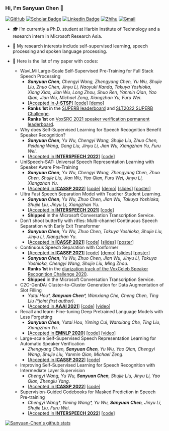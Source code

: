 ### Hi, I'm Sanyuan Chen 👋

[![GitHub](https://img.shields.io/badge/GitHub-gray?style=flat-square&logo=github&logoColor=white)](https://github.com/Sanyuan-Chen)
[![Scholar Badge](https://img.shields.io/badge/Google-%230288D1?style=flat-square&logo=googlescholar&logoColor=white&link=https://scholar.google.com/citations?user=XrZRIy0AAAAJ)](https://scholar.google.com/citations?user=XrZRIy0AAAAJ)
[![Linkedin Badge](https://img.shields.io/badge/Linkedin-blue?style=flat-square&logo=Linkedin&logoColor=white&link=https://www.linkedin.com/in/sanyuan-chen-08a495167/)](https://www.linkedin.com/in/sanyuan-chen-08a495167/)
[![Zhihu](https://img.shields.io/badge/Zhihu-%230288D1?style=flat-square&logo=zhihu&logoColor=white)](https://www.zhihu.com/people/mypleasure)
[![Gmail](https://img.shields.io/badge/Email-8B89CC?style=flat-square&logo=microsoftoutlook&logoColor=white)](mailto:t-schen@microsoft.com)


- 🎓 I’m currently a Ph.D. student at Harbin Institute of Technology and a research intern in Microsoft Research Asia.
- 🌱 My research interests include self-supervised learning, speech processing and spoken language processing. 
- 📄 Here is the list of my paper with codes:

   - WavLM: Large-Scale Self-Supervised Pre-Training for Full Stack Speech Processing 
      - _**Sanyuan Chen**, Chengyi Wang, Zhengyang Chen, Yu Wu, Shujie Liu, Zhuo Chen, Jinyu Li, Naoyuki Kanda, Takuya Yoshioka, Xiong Xiao, Jian Wu, Long Zhou, Shuo Ren, Yanmin Qian, Yao Qian, Jian Wu, Michael Zeng, Xiangzhan Yu, Furu Wei_. 
      - [[Accepted in **J-STSP**](https://ieeexplore.ieee.org/document/9814838)] [[code](https://aka.ms/wavlm)] [[demo](https://huggingface.co/spaces/microsoft/wavlm-speaker-verification)]       
      - **Ranks 1st** in the [SUPERB leaderboard](https://superbbenchmark.org/leaderboard) and [SLT2022 SUPERB Challenge](https://superbbenchmark.org/).      
      - **Ranks 1st** on [VoxSRC 2021 speaker verification permanent leaderboard](https://competitions.codalab.org/competitions/34066#results).
   - Why does Self-Supervised Learning for Speech Recognition Benefit Speaker Recognition? 
      - _**Sanyuan Chen**, Yu Wu, Chengyi Wang, Shujie Liu, Zhuo Chen, Peidong Wang, Gang Liu, Jinyu Li, Jian Wu, Xiangzhan Yu, Furu Wei_. 
      - [[Accepted in **INTERSPEECH 2022**](https://arxiv.org/pdf/2204.12765)] [[code](https://github.com/microsoft/UniSpeech)] 
   - UniSpeech-SAT: Universal Speech Representation Learning with Speaker Aware Pre-Training 
      - _**Sanyuan Chen**, Yu Wu, Chengyi Wang, Zhengyang Chen, Zhuo Chen, Shujie Liu, Jian Wu, Yao Qian, Furu Wei, Jinyu Li, Xiangzhan Yu_. 
      - [[Accepted in **ICASSP 2022**](https://arxiv.org/abs/2110.05752)] [[code](https://github.com/microsoft/UniSpeech)] [[demo](https://huggingface.co/spaces/microsoft/unispeech-speaker-verification)] [[slides](https://sigport.org/documents/unispeech-sat-universal-speech-representation-learning-speaker-aware-pre-training-0)] [[poster](https://sigport.org/documents/unispeech-sat-universal-speech-representation-learning-speaker-aware-pre-training)]
   - Ultra Fast Speech Separation Model with Teacher Student Learning. 
      - _**Sanyuan Chen**, Yu Wu, Zhuo Chen, Jian Wu, Takuya Yoshioka, Shujie Liu, Jinyu Li, Xiangzhan Yu_. 
      - [[Accepted in **INTERSPEECH 2021**](https://www.isca-speech.org/archive/pdfs/interspeech_2021/chen21l_interspeech.pdf)] [[code](https://github.com/Sanyuan-Chen/CSS_with_TSTransformer)] 
      - **Shipped** in the Microsoft Conversation Transcription Service.
   - Don’t shoot butterfly with rifles: Multi-channel Continuous Speech Separation with Early Exit Transformer 
      - _**Sanyuan Chen**, Yu Wu, Zhuo Chen, Takuya Yoshioka, Shujie Liu, Jinyu Li, Xiangzhan Yu_. 
      - [[Accepted in **ICASSP 2021**](https://ieeexplore.ieee.org/document/9413933)] [[code](https://github.com/Sanyuan-Chen/CSS_with_EETransformer)] [[slides](https://sigport.org/documents/dont-shoot-butterfly-rifles-multi-channel-continuous-speech-separation-early-exit)] [[poster](https://sigport.org/documents/dont-shoot-butterfly-rifles-multi-channel-continuous-speech-separation-early-exit-0)]
   - Continuous Speech Separation with Conformer 
      - [[Accepted in **ICASSP 2021**](https://ieeexplore.ieee.org/document/9413423)] [[code](https://github.com/Sanyuan-Chen/CSS_with_Conformer)] [[demo](https://www.youtube.com/watch?v=WRfPBnWc2qQ&t=3s)] [[slides](https://sigport.org/documents/continuous-speech-separation-conformer-0)] [[poster](https://sigport.org/documents/continuous-speech-separation-conformer)]
      - _**Sanyuan Chen**, Yu Wu, Zhuo Chen, Jian Wu, Jinyu Li, Takuya Yoshioka, Chengyi Wang, Shujie Liu, Ming Zhou_. 
      -  **Ranks 1st** in the [diarization track of the VoxCeleb Speaker Recognition Challenge 2020](https://competitions.codalab.org/competitions/26357#results).
      - **Shipped** in the Microsoft Conversation Transcription Service.
   - C2C-GenDA: Cluster-to-Cluster Generation for Data Augmentation of Slot Filling 
      - _Yutai Hou*, **Sanyuan Chen***, Wanxiang Che, Cheng Chen, Ting Liu (*joint first author)_. 
      - [[Accepted in **AAAI 2021**](https://www.aaai.org/AAAI21Papers/AAAI-10147.HouY.pdf)] [[code](https://github.com/Sanyuan-Chen/C2C-DA)] [[video](https://slideslive.com/38949311/c2cgenda-clustertocluster-generation-for-data-augmentation-of-slot-filling)]
   - Recall and learn: Fine-tuning Deep Pretrained Language Models with Less Forgetting 
      - _**Sanyuan Chen**, Yutai Hou, Yiming Cui, Wanxiang Che, Ting Liu, Xiangzhan Yu_. 
      - [[Accepted in **EMNLP 2020**](https://aclanthology.org/2020.emnlp-main.634)] [[code](https://github.com/Sanyuan-Chen/RecAdam)] [[video](https://slideslive.com/38938976/recall-and-learn-finetuning-deep-pretrained-language-models-with-less-forgetting)]
   - Large-scale Self-Supervised Speech Representation Learning for Automatic Speaker Verification 
      - _Zhengyang Chen, **Sanyuan Chen**, Yu Wu, Yao Qian, Chengyi Wang, Shujie Liu, Yanmin Qian, Michael Zeng_. 
      - [[Accepted in **ICASSP 2022**](https://ieeexplore.ieee.org/document/9747814)] [[code](https://github.com/microsoft/UniSpeech)] 
   - Improving Self-Supervised Learning for Speech Recognition with Intermediate Layer Supervision 
      - _Chengyi Wang, Yu Wu, **Sanyuan Chen**, Shujie Liu, Jinyu Li, Yao Qian, Zhenglu Yang_.
      - [[Accepted in **ICASSP 2022**](https://ieeexplore.ieee.org/document/9747022/)] [[code](https://github.com/microsoft/UniSpeech)] 
   - Supervision-Guided Codebooks for Masked Prediction in Speech Pre-training 
      - _Chengyi Wang*, Yiming Wang*, Yu Wu, **Sanyuan Chen**, Jinyu Li, Shujie Liu, Furu Wei_.
      - [[Accepted in **INTERSPEECH 2022**](https://arxiv.org/abs/2206.10125)] [[code](https://github.com/microsoft/UniSpeech)] 

[![Sanyuan-Chen's github stats](https://github-readme-stats.vercel.app/api?username=Sanyuan-Chen)](https://github.com/Sanyuan-Chen/github-readme-stats)


<!--
**Sanyuan-Chen/Sanyuan-Chen** is a ✨ _special_ ✨ repository because its `README.md` (this file) appears on your GitHub profile.

Here are some ideas to get you started:

- 🔭 I’m currently working on ...
- 🌱 I’m currently learning ...
- 👯 I’m looking to collaborate on ...
- 🤔 I’m looking for help with ...
- 💬 Ask me about ...
- 📫 How to reach me: ...
- 😄 Pronouns: ...
- ⚡ Fun fact: ...
- 📭 More about me: 
-->
